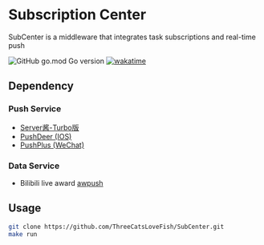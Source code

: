 # Subscription Center

SubCenter is a middleware that integrates task subscriptions and real-time push

![GitHub go.mod Go version](https://img.shields.io/github/go-mod/go-version/ThreeCatsLoveFish/SubCenter)
[![wakatime](https://wakatime.com/badge/github/ThreeCatsLoveFish/SubCenter.svg)](https://wakatime.com/badge/github/ThreeCatsLoveFish/SubCenter)

## Dependency

### Push Service

- [Server酱-Turbo版](https://sct.ftqq.com/)
- [PushDeer (IOS)](https://github.com/easychen/pushdeer)
- [PushPlus (WeChat)](https://www.pushplus.plus/)

### Data Service

- Bilibili live award [awpush](https://github.com/andywang425/BLTH)

## Usage

```bash
git clone https://github.com/ThreeCatsLoveFish/SubCenter.git
make run
```

